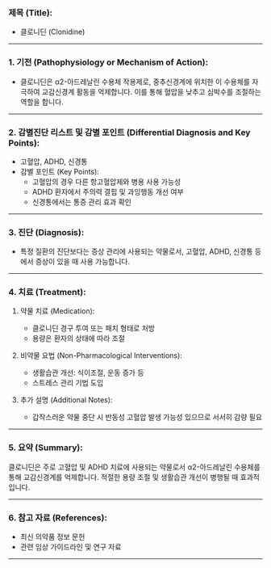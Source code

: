 

### 제목 (Title):
- 클로니딘 (Clonidine)

---

### 1. 기전 (Pathophysiology or Mechanism of Action):

- 클로니딘은 α2-아드레날린 수용체 작용제로, 중추신경계에 위치한 이 수용체를 자극하여 교감신경계 활동을 억제합니다. 이를 통해 혈압을 낮추고 심박수를 조절하는 역할을 합니다.

---

### 2. 감별진단 리스트 및 감별 포인트 (Differential Diagnosis and Key Points):

- 고혈압, ADHD, 신경통
- 감별 포인트 (Key Points): 
  - 고혈압의 경우 다른 항고혈압제와 병용 사용 가능성
  - ADHD 환자에서 주의력 결핍 및 과잉행동 개선 여부
  - 신경통에서는 통증 관리 효과 확인

---

### 3. 진단 (Diagnosis):

- 특정 질환의 진단보다는 증상 관리에 사용되는 약물로서, 고혈압, ADHD, 신경통 등에서 증상이 있을 때 사용 가능합니다.

---

### 4. 치료 (Treatment):

1. 약물 치료 (Medication):
    - 클로니딘 경구 투여 또는 패치 형태로 처방
    - 용량은 환자의 상태에 따라 조절

2. 비약물 요법 (Non-Pharmacological Interventions):
    - 생활습관 개선: 식이조절, 운동 증가 등
    - 스트레스 관리 기법 도입

3. 추가 설명 (Additional Notes):
    - 갑작스러운 약물 중단 시 반동성 고혈압 발생 가능성 있으므로 서서히 감량 필요

---

### 5. 요약 (Summary):

클로니딘은 주로 고혈압 및 ADHD 치료에 사용되는 약물로서 α2-아드레날린 수용체를 통해 교감신경계를 억제합니다. 적절한 용량 조절 및 생활습관 개선이 병행될 때 효과적입니다.

---

### 6. 참고 자료 (References):

- 최신 의약품 정보 문헌
- 관련 임상 가이드라인 및 연구 자료

---